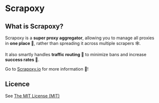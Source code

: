 # Scrapoxy

## What is Scrapoxy?

Scrapoxy is a **super proxy aggregator**, allowing you to manage all proxies in **one place 🎯**,
rather than spreading it across multiple scrapers 🕸️.

It also smartly handles **traffic routing 🔀** to minimize bans and increase **success rates 🚀**.

Go to [Scrapoxy.io](https://scrapoxy.io) for more information 🚀!


## Licence

See [The MIT License (MIT)](LICENCE.md)
